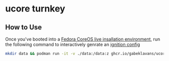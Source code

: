 # ucore turnkey

## How to Use

Once you've booted into a [Fedora CoreOS live insallation environment](https://docs.fedoraproject.org/en-US/fedora-coreos/bare-metal/#_installing_from_live_iso), run the following command to interactively genrate an [ignition config](https://docs.fedoraproject.org/en-US/fedora-coreos/producing-ign/)

```sh
mkdir data && podman run -it -v ./data:/data:z ghcr.io/gabeklavans/ucore-turnkey
```
